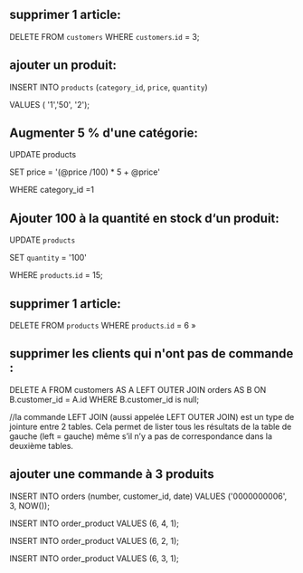 ## supprimer 1 article:

DELETE FROM `customers` 
WHERE `customers`.`id` = 3;


## ajouter un produit:

INSERT INTO `products` (`category_id`, `price`, `quantity`)

 VALUES ( '1','50', '2'); 

## Augmenter 5 % d'une catégorie:

UPDATE    products

SET       price = '(@price /100) * 5 + @price'

WHERE category_id =1


## Ajouter 100 à la quantité en stock d‘un produit:

UPDATE `products`

 SET `quantity` = '100'
 
 WHERE `products`.`id` = 15; 



## supprimer 1 article:

DELETE FROM `products` 
WHERE `products`.`id` = 6 » 

## supprimer les clients qui n'ont pas de commande :

DELETE A 
FROM customers AS A 
LEFT OUTER JOIN orders AS B ON B.customer_id = A.id 
WHERE B.customer_id is null; 

//la commande LEFT JOIN (aussi appelée LEFT OUTER JOIN) est un type de jointure entre 2 tables. Cela permet de lister tous les résultats de la table de gauche (left = gauche) même s’il n’y a pas de correspondance dans la deuxième tables.




## ajouter une commande à 3 produits
INSERT INTO orders (number, customer_id, date) VALUES ('0000000006', 3, NOW());

INSERT INTO order_product VALUES (6, 4, 1);

INSERT INTO order_product VALUES (6, 2, 1);

INSERT INTO order_product VALUES (6, 3, 1);
